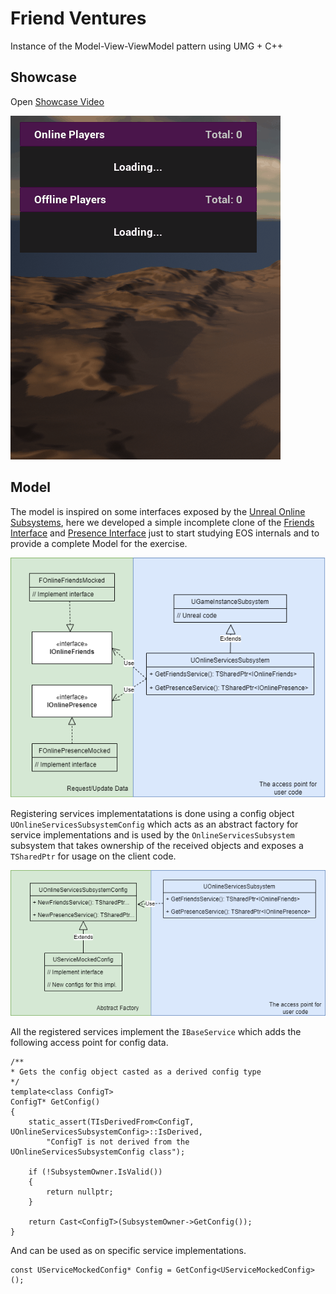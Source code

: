 # Friend Ventures
Instance of the Model-View-ViewModel pattern using UMG + C++

## Showcase
Open [Showcase Video](https://youtu.be/LwNxAgiPbFM)

![Showcase preview](https://github.com/romualdo97/FriendVentures/blob/master/Showcase/FriendVenturesShowcase.gif?raw=true)

## Model

The model is inspired on some interfaces exposed by the [Unreal Online Subsystems](https://docs.unrealengine.com/4.27/en-US/ProgrammingAndScripting/Online/), here we developed a simple incomplete clone of the [Friends Interface](https://docs.unrealengine.com/4.27/en-US/ProgrammingAndScripting/Online/FriendsInterface/) and [Presence Interface](https://docs.unrealengine.com/4.27/en-US/ProgrammingAndScripting/Online/PresenceInterface/) just to start studying EOS internals and to provide a complete Model for the exercise.

![Showcase preview](https://github.com/romualdo97/FriendVentures/blob/master/Showcase/Model.png?raw=true)

Registering services implementatations is done using a config object `UOnlineServicesSubsystemConfig` which acts as an abstract factory for service implementations and is used by the `OnlineServicesSubsystem` subsystem that takes ownership of the received objects and exposes a `TSharedPtr` for usage on the client code.

![Showcase preview](https://github.com/romualdo97/FriendVentures/blob/master/Showcase/ServicesConfig.png?raw=true)

All the registered services implement the `IBaseService` which adds the following access point for config data.

```
/**
* Gets the config object casted as a derived config type
*/
template<class ConfigT>
ConfigT* GetConfig()
{
    static_assert(TIsDerivedFrom<ConfigT, UOnlineServicesSubsystemConfig>::IsDerived,
        "ConfigT is not derived from the UOnlineServicesSubsystemConfig class");

    if (!SubsystemOwner.IsValid())
    {
        return nullptr;
    }

    return Cast<ConfigT>(SubsystemOwner->GetConfig());
}
```

And can be used as on specific service implementations.

```
const UServiceMockedConfig* Config = GetConfig<UServiceMockedConfig>();
```

